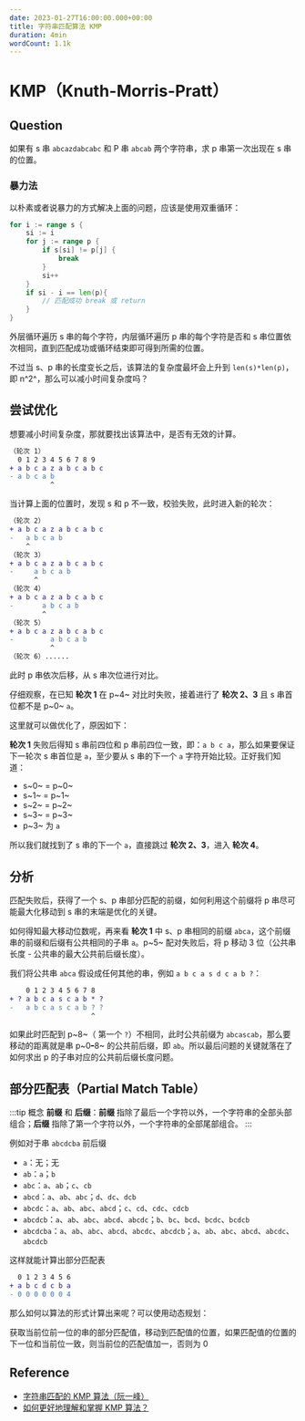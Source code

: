 ```yaml
---
date: 2023-01-27T16:00:00.000+00:00
title: 字符串匹配算法 KMP
duration: 4min
wordCount: 1.1k
---
```


# KMP（Knuth-Morris-Pratt）

## Question

如果有 s 串 `abcazdabcabc` 和 P 串 `abcab` 两个字符串，求 p 串第一次出现在 s 串的位置。

### 暴力法

以朴素或者说暴力的方式解决上面的问题，应该是使用双重循环：

```go
for i := range s {
    si := i
    for j := range p {
        if s[si] != p[j] {
            break
        }
        si++
    }
    if si - i == len(p){
        // 匹配成功 break 或 return
    }
}
```

外层循环遍历 s 串的每个字符，内层循环遍历 p 串的每个字符是否和 s 串位置依次相同，直到匹配成功或循环结束即可得到所需的位置。

不过当 s、p 串的长度变长之后，该算法的复杂度最坏会上升到 `len(s)*len(p)`，即 n^2^，那么可以减小时间复杂度吗？

## 尝试优化

想要减小时间复杂度，那就要找出该算法中，是否有无效的计算。

```diff
（轮次 1）
  0 1 2 3 4 5 6 7 8 9
+ a b c a z a b c a b c
- a b c a b
          ^
```

当计算上面的位置时，发现 s 和 p 不一致，校验失败，此时进入新的轮次：

```diff
（轮次 2）
+ a b c a z a b c a b c
-   a b c a b
    ^
（轮次 3）
+ a b c a z a b c a b c
-     a b c a b
      ^
（轮次 4）
+ a b c a z a b c a b c
-       a b c a b
        ^
（轮次 5）
+ a b c a z a b c a b c
-         a b c a b
          ^
（轮次 6）......
```

此时 p 串依次后移，从 s 串次位进行对比。

仔细观察，在已知 **轮次 1** 在 p~4~ 对比时失败，接着进行了 **轮次 2、3** 且 s 串首位都不是 p~0~ `a`。

这里就可以做优化了，原因如下：

**轮次 1** 失败后得知 s 串前四位和 p 串前四位一致，即：`a b c a`，那么如果要保证下一轮次 s 串首位是 `a`，至少要从 s 串的下一个 `a` 字符开始比较。正好我们知道：

- s~0~ = p~0~
- s~1~ = p~1~
- s~2~ = p~2~
- s~3~ = p~3~
- p~3~ 为 `a`

所以我们就找到了 s 串的下一个 `a`，直接跳过 **轮次 2、3**，进入 **轮次 4**。

## 分析

匹配失败后，获得了一个 s、p 串部分匹配的前缀，如何利用这个前缀将 p 串尽可能最大化移动到 s 串的末端是优化的关键。

如何得知最大移动位数呢，再来看 **轮次 1** 中 s、p 串相同的前缀 `abca`，这个前缀串的前缀和后缀有公共相同的子串 `a`。p~5~ 配对失败后，将 p 移动 3 位（公共串长度 - 公共串的最大公共前后缀长度）。

我们将公共串 `abca` 假设成任何其他的串，例如 `a b c a s d c a b ?`：

```diff
    0 1 2 3 4 5 6 7 8
+ ? a b c a s c a b * ?
-   a b c a s c a b ? ?
                    ^
```

如果此时匹配到 p~8~（ 第一个 `?`）不相同，此时公共前缀为 `abcascab`，那么要移动的距离就是串 p~0~~-~~8~ 的公共前后缀，即 `ab`。所以最后问题的关键就落在了如何求出 p 的子串对应的公共前后缀长度问题。

## 部分匹配表（Partial Match Table）

:::tip 概念
**前缀** 和 **后缀**：**前缀** 指除了最后一个字符以外，一个字符串的全部头部组合；**后缀** 指除了第一个字符以外，一个字符串的全部尾部组合。
:::

例如对于串 `abcdcba` 前后缀

- `a`：无；无
- `ab`：`a`；`b`
- `abc`：`a`、`ab`；`c`、`cb`
- `abcd`：`a`、`ab`、`abc`；`d`、`dc`、`dcb`
- `abcdc`：`a`、`ab`、`abc`、`abcd`；`c`、`cd`、`cdc`、`cdcb`
- `abcdcb`：`a`、`ab`、`abc`、`abcd`、`abcdc`；`b`、`bc`、`bcd`、`bcdc`、`bcdcb`
- `abcdcba`：`a`、`ab`、`abc`、`abcd`、`abcdc`、`abcdcb`；`a`、`ab`、`abc`、`abcd`、`abcdc`、`abcdcb`

这样就能计算出部分匹配表

```diff
  0 1 2 3 4 5 6
+ a b c d c b a
- 0 0 0 0 0 0 4
```

那么如何以算法的形式计算出来呢？可以使用动态规划：

获取当前位前一位的串的部分匹配值，移动到匹配值的位置，如果匹配值的位置的下一位和当前位一致，则当前位的匹配值加一，否则为 0

## Reference

- [字符串匹配的 KMP 算法（阮一峰）](https://www.ruanyifeng.com/blog/2013/05/Knuth–Morris–Pratt_algorithm.html)
- [如何更好地理解和掌握 KMP 算法？](https://www.zhihu.com/question/21923021)
